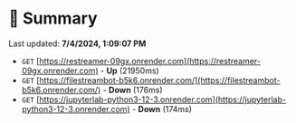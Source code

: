 # 📖 Summary
Last updated: **7/4/2024, 1:09:07 PM**

- `GET` [https://restreamer-09gx.onrender.com](https://restreamer-09gx.onrender.com) - **Up** (21950ms)
- `GET` [https://filestreambot-b5k6.onrender.com/](https://filestreambot-b5k6.onrender.com/) - **Down** (176ms)
- `GET` [https://jupyterlab-python3-12-3.onrender.com](https://jupyterlab-python3-12-3.onrender.com) - **Down** (174ms)
